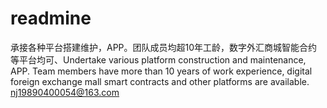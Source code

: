 # readmine
承接各种平台搭建维护，APP。团队成员均超10年工龄，数字外汇商城智能合约等平台均可、Undertake various platform construction and maintenance, APP. Team members have more than 10 years of work experience, digital foreign exchange mall smart contracts and other platforms are available. nj19890400054@163.com
